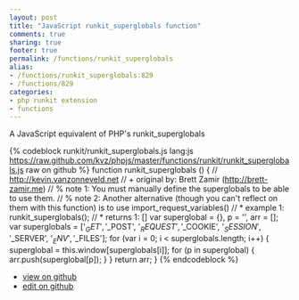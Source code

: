 ```yaml
---
layout: post
title: "JavaScript runkit_superglobals function"
comments: true
sharing: true
footer: true
permalink: /functions/runkit_superglobals
alias:
- /functions/runkit_superglobals:829
- /functions/829
categories:
- php runkit extension
- functions
---
```

A JavaScript equivalent of PHP's runkit_superglobals

<!-- more -->

{% codeblock runkit/runkit_superglobals.js lang:js https://raw.github.com/kvz/phpjs/master/functions/runkit/runkit_superglobals.js raw on github %}
function runkit_superglobals () {
    // http://kevin.vanzonneveld.net
    // +   original by: Brett Zamir (http://brett-zamir.me)
    // %          note 1: You must manually define the superglobals to be able to use them.
    // %          note 2: Another alternative (though you can't reflect on them with this function) is to use import_request_variables()
    // *     example 1: runkit_superglobals();
    // *     returns 1: []
    var superglobal = {},
        p = '',
        arr = [];
    var superglobals = ['$_GET', '$_POST', '$_REQUEST', '$_COOKIE', '$_SESSION', '$_SERVER', '$_ENV', '$_FILES'];
    for (var i = 0; i < superglobals.length; i++) {
        superglobal = this.window[superglobals[i]];
        for (p in superglobal) {
            arr.push(superglobal[p]);
        }
    }
    return arr;
}
{% endcodeblock %}

 - [view on github](https://github.com/kvz/phpjs/blob/master/functions/runkit/runkit_superglobals.js)
 - [edit on github](https://github.com/kvz/phpjs/edit/master/functions/runkit/runkit_superglobals.js)

